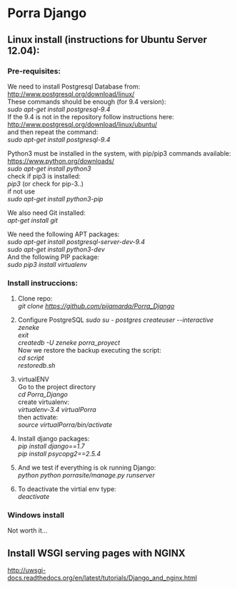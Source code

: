 # Porra Django

## Linux install (instructions for Ubuntu Server 12.04):

### Pre-requisites:

We need to install Postgresql Database from:  
http://www.postgresql.org/download/linux/  
These commands should be enough (for 9.4 version):  
*sudo apt-get install postgresql-9.4*  
If the 9.4 is not in the repository follow instructions here:  
http://www.postgresql.org/download/linux/ubuntu/  
and then repeat the command:  
*sudo apt-get install postgresql-9.4*  

Python3 must be installed in the system, with pip/pip3 commands available:  
https://www.python.org/downloads/  
*sudo apt-get install python3*  
check if pip3 is installed:  
*pip3* (or check for pip-3..)  
if not use  
*sudo apt-get install python3-pip*  

We also need Git installed:  
*apt-get install git*  

We need the following APT packages:  
*sudo apt-get install postgresql-server-dev-9.4*  
*sudo apt-get install python3-dev*  
And the following PIP package:  
*sudo pip3 install virtualenv*  

### Install instruccions:

1. Clone repo:  
*git clone https://github.com/pijamarda/Porra_Django*

2. Configure PostgreSQL
*sudo su - postgres*
*createuser --interactive zeneke*  
*exit*  
*createdb -U zeneke porra_proyect*  
Now we restore the backup executing the script:  
*cd script*  
*restoredb.sh*  

3. virtualENV  
Go to the project directory  
*cd Porra_Django*  
create virtualenv:  
*virtualenv-3.4 virtualPorra*  
then activate:  
*source virtualPorra/bin/activate*  

4. Install django packages:  
*pip install django==1.7*  
*pip install psycopg2==2.5.4*  

5. And we test if everything is ok running Django:  
*python python porrasite/manage.py runserver*  

6. To deactivate the virtial env type:  
*deactivate*  


### Windows install

Not worth it...

## Install WSGI serving pages with NGINX
http://uwsgi-docs.readthedocs.org/en/latest/tutorials/Django_and_nginx.html

